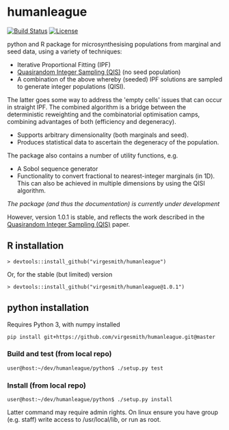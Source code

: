 # humanleague

[![Build Status](https://travis-ci.org/virgesmith/humanleague.png?branch=master)](https://travis-ci.org/virgesmith/humanleague)
[![License](http://img.shields.io/badge/license-GPL%20%28%3E=%202%29-brightgreen.svg?style=flat)](http://www.gnu.org/licenses/gpl-3.0.html) 

python and R package for microsynthesising populations from marginal and seed data, using a variety of techniques:
- Iterative Proportional Fitting (IPF)
- [Quasirandom Integer Sampling (QIS)](http://jasss.soc.surrey.ac.uk/20/4/14.html) (no seed population)
- A combination of the above whereby (seeded) IPF solutions are sampled to generate integer populations (QISI).

The latter goes some way to address the 'empty cells' issues that can occur in straight IPF. The combined algorithm is a bridge between the deterministic reweighting and the combinatorial optimisation camps, combining advantages of both (efficiency and degeneracy).

- Supports arbitrary dimensionality (both marginals and seed).
- Produces statistical data to ascertain the degeneracy of the population.

The package also contains a number of utility functions, e.g.
- A Sobol sequence generator
- Functionality to convert fractional to nearest-integer marginals (in 1D). This can also be achieved in multiple dimensions by using the QISI algorithm.

_The package (and thus the documentation) is currently under development_

However, version 1.0.1 is stable, and reflects the work described in the [Quasirandom Integer Sampling (QIS)](http://jasss.soc.surrey.ac.uk/20/4/14.html) paper.

## R installation
```
> devtools::install_github("virgesmith/humanleague")
```
Or, for the stable (but limited) version
```
> devtools::install_github("virgesmith/humanleague@1.0.1")
```
## python installation

Requires Python 3, with numpy installed
```
pip install git+https://github.com/virgesmith/humanleague.git@master
```
### Build and test (from local repo)
```
user@host:~/dev/humanleague/python$ ./setup.py test
```
### Install (from local repo)
```
user@host:~/dev/humanleague/python$ ./setup.py install
```
Latter command may require admin rights.
On linux ensure you have group (e.g. staff) write access to /usr/local/lib, or run as root.


